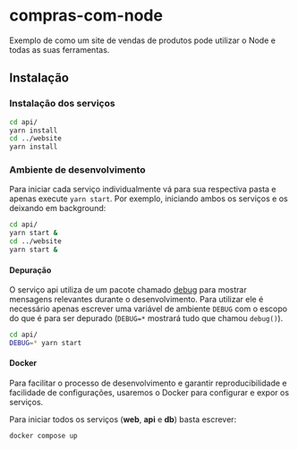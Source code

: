 # compras-com-node
Exemplo de como um site de vendas de produtos pode utilizar o Node e todas as suas ferramentas.


## Instalação

### Instalação dos serviços

```bash
cd api/
yarn install
cd ../website
yarn install
```

### Ambiente de desenvolvimento

Para iniciar cada serviço individualmente vá para sua respectiva pasta e
apenas execute `yarn start`. Por exemplo, iniciando ambos os serviços e os
deixando em background:
```bash
cd api/
yarn start &
cd ../website
yarn start &
```

#### Depuração

O serviço api utiliza de um pacote chamado [debug](https://www.npmjs.com/package/debug) para mostrar mensagens relevantes durante o desenvolvimento. Para utilizar ele é necessário apenas escrever uma variável de ambiente `DEBUG` com o escopo do que é para
ser depurado (`DEBUG=*` mostrará tudo que chamou `debug()`).
```bash
cd api/
DEBUG=* yarn start
```

#### Docker

Para facilitar o processo de desenvolvimento e garantir reproducibilidade e facilidade de configurações, usaremos o Docker para configurar e expor os serviços.

Para iniciar todos os serviços (__web__, __api__ e __db__) basta escrever:
```bash
docker compose up
```
